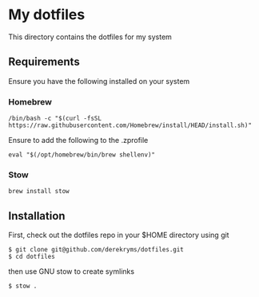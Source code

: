 # My dotfiles

This directory contains the dotfiles for my system

## Requirements

Ensure you have the following installed on your system

### Homebrew

```
/bin/bash -c "$(curl -fsSL https://raw.githubusercontent.com/Homebrew/install/HEAD/install.sh)"
```

Ensure to add the following to the .zprofile

```
eval "$(/opt/homebrew/bin/brew shellenv)"
```

### Stow

```
brew install stow
```

## Installation

First, check out the dotfiles repo in your $HOME directory using git

```
$ git clone git@github.com/derekryms/dotfiles.git
$ cd dotfiles
```

then use GNU stow to create symlinks

```
$ stow .
```
